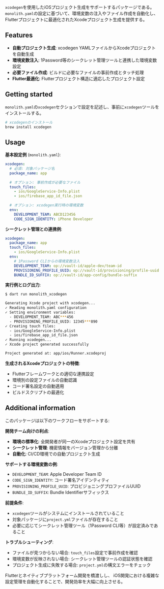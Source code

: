 `xcodegen`を使用したiOSプロジェクト生成をサポートするパッケージである。
`monolith.yaml`の設定に基づいて、環境変数の注入やファイル作成を自動化し、
Flutterプロジェクトに最適化されたXcodeプロジェクト生成を提供する。

## Features

* **自動プロジェクト生成**: xcodegen YAMLファイルからXcodeプロジェクトを自動生成
* **環境変数注入**: 1Password等のシークレット管理ツールと連携した環境変数設定
* **必要ファイル作成**: ビルドに必要なファイルの事前作成とタッチ処理
* **Flutter最適化**: Flutterプロジェクト構造に適応したプロジェクト設定

## Getting started

`monolith.yaml`の`xcodegen`セクションで設定を記述し、事前に`xcodegen`ツールをインストールする。

```bash
# xcodegenのインストール
brew install xcodegen
```

## Usage

**基本設定例** (`monolith.yaml`):
```yaml
xcodegen:
  # 必須: 対象パッケージ名
  package_name: app
  
  # オプション: 事前作成が必要なファイル
  touch_files:
    - ios/GoogleService-Info.plist
    - ios/firebase_app_id_file.json
  
  # オプション: xcodegen実行時の環境変数
  env:
    DEVELOPMENT_TEAM: ABCD123456
    CODE_SIGN_IDENTITY: iPhone Developer
```

**シークレット管理との連携例**:
```yaml
xcodegen:
  package_name: app
  touch_files:
    - ios/GoogleService-Info.plist
  env:
    # 1Password CLIからの環境変数注入
    DEVELOPMENT_TEAM: op://vault-id/apple-dev/team-id
    PROVISIONING_PROFILE_UUID: op://vault-id/provisioning/profile-uuid
    BUNDLE_ID_SUFFIX: op://vault-id/app-config/bundle-suffix
```

**実行例とログ出力**:
```bash
$ dart run monolith_xcodegen

Generating Xcode project with xcodegen...
✓ Reading monolith.yaml configuration
✓ Setting environment variables:
  - DEVELOPMENT_TEAM: ABC***456
  - PROVISIONING_PROFILE_UUID: 12345***890
✓ Creating touch files:
  - ios/GoogleService-Info.plist
  - ios/firebase_app_id_file.json
✓ Running xcodegen...
✓ Xcode project generated successfully

Project generated at: app/ios/Runner.xcodeproj
```

**生成されるXcodeプロジェクトの特徴**:
- Flutterフレームワークとの適切な連携設定
- 環境別の設定ファイルの自動認識
- コード署名設定の自動適用
- ビルドスクリプトの最適化

## Additional information

このパッケージは以下のワークフローをサポートする:

**開発チーム向けの利点**:
- **環境の標準化**: 全開発者が同一のXcodeプロジェクト設定を共有
- **シークレット管理**: 機密情報をバージョン管理から分離
- **自動化**: CI/CD環境での自動プロジェクト生成

**サポートする環境変数の例**:
- `DEVELOPMENT_TEAM`: Apple Developer Team ID
- `CODE_SIGN_IDENTITY`: コード署名アイデンティティ
- `PROVISIONING_PROFILE_UUID`: プロビジョニングプロファイルUUID
- `BUNDLE_ID_SUFFIX`: Bundle Identifierサフィックス

**前提条件**:
- `xcodegen`ツールがシステムにインストールされていること
- 対象パッケージに`project.yml`ファイルが存在すること
- 必要に応じてシークレット管理ツール（1Password CLI等）が設定済みであること

**トラブルシューティング**:
- ファイルが見つからない場合: `touch_files`設定で事前作成を確認
- 環境変数が反映されない場合: シークレット管理ツールの認証状態を確認
- プロジェクト生成に失敗する場合: `project.yml`の構文エラーをチェック

Flutterとネイティブプラットフォーム開発を橋渡しし、
iOS開発における複雑な設定管理を自動化することで、開発効率を大幅に向上させる。
